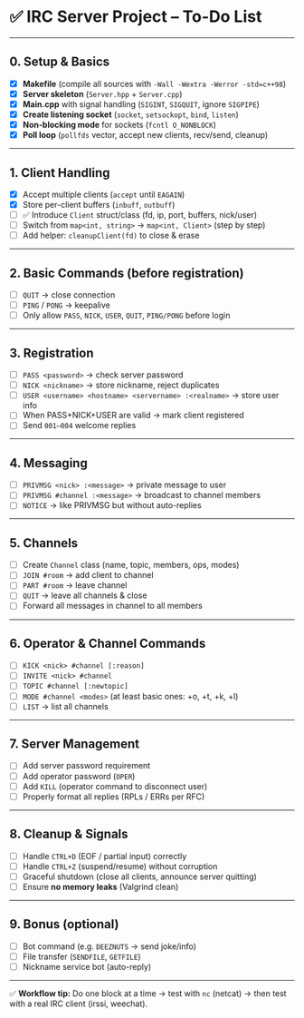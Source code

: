 
# ✅ IRC Server Project – To-Do List

---

## 0. Setup & Basics

* [x] **Makefile** (compile all sources with `-Wall -Wextra -Werror -std=c++98`)
* [x] **Server skeleton** (`Server.hpp` + `Server.cpp`)
* [x] **Main.cpp** with signal handling (`SIGINT`, `SIGQUIT`, ignore `SIGPIPE`)
* [x] **Create listening socket** (`socket`, `setsockopt`, `bind`, `listen`)
* [x] **Non-blocking mode** for sockets (`fcntl O_NONBLOCK`)
* [x] **Poll loop** (`pollfds` vector, accept new clients, recv/send, cleanup)

---

## 1. Client Handling

* [x] Accept multiple clients (`accept` until `EAGAIN`)
* [x] Store per-client buffers (`inbuff`, `outbuff`)
* [ ] ✅ Introduce `Client` struct/class (fd, ip, port, buffers, nick/user)
* [ ] Switch from `map<int, string>` → `map<int, Client>` (step by step)
* [ ] Add helper: `cleanupClient(fd)` to close & erase

---

## 2. Basic Commands (before registration)

* [ ] `QUIT` → close connection
* [ ] `PING` / `PONG` → keepalive
* [ ] Only allow `PASS`, `NICK`, `USER`, `QUIT`, `PING/PONG` before login

---

## 3. Registration

* [ ] `PASS <password>` → check server password
* [ ] `NICK <nickname>` → store nickname, reject duplicates
* [ ] `USER <username> <hostname> <servername> :<realname>` → store user info
* [ ] When PASS+NICK+USER are valid → mark client registered
* [ ] Send `001–004` welcome replies

---

## 4. Messaging

* [ ] `PRIVMSG <nick> :<message>` → private message to user
* [ ] `PRIVMSG #channel :<message>` → broadcast to channel members
* [ ] `NOTICE` → like PRIVMSG but without auto-replies

---

## 5. Channels

* [ ] Create `Channel` class (name, topic, members, ops, modes)
* [ ] `JOIN #room` → add client to channel
* [ ] `PART #room` → leave channel
* [ ] `QUIT` → leave all channels & close
* [ ] Forward all messages in channel to all members

---

## 6. Operator & Channel Commands

* [ ] `KICK <nick> #channel [:reason]`
* [ ] `INVITE <nick> #channel`
* [ ] `TOPIC #channel [:newtopic]`
* [ ] `MODE #channel <modes>` (at least basic ones: +o, +t, +k, +l)
* [ ] `LIST` → list all channels

---

## 7. Server Management

* [ ] Add server password requirement
* [ ] Add operator password (`OPER`)
* [ ] Add `KILL` (operator command to disconnect user)
* [ ] Properly format all replies (RPLs / ERRs per RFC)

---

## 8. Cleanup & Signals

* [ ] Handle `CTRL+D` (EOF / partial input) correctly
* [ ] Handle `CTRL+Z` (suspend/resume) without corruption
* [ ] Graceful shutdown (close all clients, announce server quitting)
* [ ] Ensure **no memory leaks** (Valgrind clean)

---

## 9. Bonus (optional)

* [ ] Bot command (e.g. `DEEZNUTS` → send joke/info)
* [ ] File transfer (`SENDFILE`, `GETFILE`)
* [ ] Nickname service bot (auto-reply)

---

✅ **Workflow tip:**
Do one block at a time → test with `nc` (netcat) → then test with a real IRC client (irssi, weechat).
